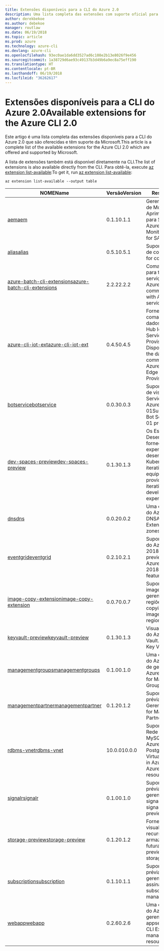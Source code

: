 ```yaml
---
title: Extensões disponíveis para a CLI do Azure 2.0
description: Uma lista completa das extensões com suporte oficial para a CLI do Azure 2.0.
author: derekbekoe
ms.author: debekoe
manager: routlaw
ms.date: 06/19/2018
ms.topic: article
ms.prod: azure
ms.technology: azure-cli
ms.devlang: azure-cli
ms.openlocfilehash: 93ec0ae1da6dd3527ad6c108e2b13e8026f9e456
ms.sourcegitcommit: 1a38729d6ae93c49137b3d49b6a9ec8a75eff190
ms.translationtype: HT
ms.contentlocale: pt-BR
ms.lasthandoff: 06/19/2018
ms.locfileid: "36262617"
---
```

# <a name="available-extensions-for-the-azure-cli-20"></a><span data-ttu-id="13638-103">Extensões disponíveis para a CLI do Azure 2.0</span><span class="sxs-lookup"><span data-stu-id="13638-103">Available extensions for the Azure CLI 2.0</span></span>

<span data-ttu-id="13638-104">Este artigo é uma lista completa das extensões disponíveis para a CLI do Azure 2.0 que são oferecidas e têm suporte da Microsoft.</span><span class="sxs-lookup"><span data-stu-id="13638-104">This article is a complete list of the available extensions for the Azure CLI 2.0 which are offered and supported by Microsoft.</span></span>

<span data-ttu-id="13638-105">A lista de extensões também está disponível diretamente na CLI.</span><span class="sxs-lookup"><span data-stu-id="13638-105">The list of extensions is also available directly from the CLI.</span></span> <span data-ttu-id="13638-106">Para obtê-la, execute [az extension list-available](/cli/azure/extension?view=azure-cli-latest#az-extension-list-available):</span><span class="sxs-lookup"><span data-stu-id="13638-106">To get it, run [az extension list-available](/cli/azure/extension?view=azure-cli-latest#az-extension-list-available):</span></span>

```azurecli
az extension list-available --output table
```

| <span data-ttu-id="13638-107">NOME</span><span class="sxs-lookup"><span data-stu-id="13638-107">Name</span></span> | <span data-ttu-id="13638-108">Versão</span><span class="sxs-lookup"><span data-stu-id="13638-108">Version</span></span> | <span data-ttu-id="13638-109">Resumo</span><span class="sxs-lookup"><span data-stu-id="13638-109">Summary</span></span> | <span data-ttu-id="13638-110">Visualização</span><span class="sxs-lookup"><span data-stu-id="13638-110">Preview</span></span> |
|------|---------|---------|---------|
| [<span data-ttu-id="13638-111">aem</span><span class="sxs-lookup"><span data-stu-id="13638-111">aem</span></span>](https://github.com/Azure/azure-cli-extensions) | <span data-ttu-id="13638-112">0.1.1</span><span class="sxs-lookup"><span data-stu-id="13638-112">0.1.1</span></span> | <span data-ttu-id="13638-113">Gerenciar Extensões de Monitoramento Aprimorado do Azure para SAP</span><span class="sxs-lookup"><span data-stu-id="13638-113">Manage Azure Enhanced Monitoring Extensions for SAP</span></span> |  |
| [<span data-ttu-id="13638-114">alias</span><span class="sxs-lookup"><span data-stu-id="13638-114">alias</span></span>](https://github.com/Azure/azure-cli-extensions) | <span data-ttu-id="13638-115">0.5.1</span><span class="sxs-lookup"><span data-stu-id="13638-115">0.5.1</span></span> | <span data-ttu-id="13638-116">Suporte para aliases de comando</span><span class="sxs-lookup"><span data-stu-id="13638-116">Support for command aliases</span></span> | <span data-ttu-id="13638-117">sim</span><span class="sxs-lookup"><span data-stu-id="13638-117">Yes</span></span> |
| [<span data-ttu-id="13638-118">azure-batch-cli-extensions</span><span class="sxs-lookup"><span data-stu-id="13638-118">azure-batch-cli-extensions</span></span>](https://github.com/Azure/azure-batch-cli-extensions) | <span data-ttu-id="13638-119">2.2.2</span><span class="sxs-lookup"><span data-stu-id="13638-119">2.2.2</span></span> | <span data-ttu-id="13638-120">Comandos adicionais para trabalhar com o serviço de Lote do Azure</span><span class="sxs-lookup"><span data-stu-id="13638-120">Additional commands for working with Azure Batch service</span></span> |  |
| [<span data-ttu-id="13638-121">azure-cli-iot-ext</span><span class="sxs-lookup"><span data-stu-id="13638-121">azure-cli-iot-ext</span></span>](https://github.com/azure/azure-iot-cli-extension) | <span data-ttu-id="13638-122">0.4.5</span><span class="sxs-lookup"><span data-stu-id="13638-122">0.4.5</span></span> | <span data-ttu-id="13638-123">Fornece a camada de comandos do plano de dados para o Azure Hub IoT, IoT Edge e o Serviço de Provisionamento de Dispositivos</span><span class="sxs-lookup"><span data-stu-id="13638-123">Provides the data plane command layer for Azure IoT Hub, IoT Edge and IoT Device Provisioning Service</span></span> |  |
| [<span data-ttu-id="13638-124">botservice</span><span class="sxs-lookup"><span data-stu-id="13638-124">botservice</span></span>](https://github.com/Azure/azure-cli-extensions) | <span data-ttu-id="13638-125">0.0.3</span><span class="sxs-lookup"><span data-stu-id="13638-125">0.0.3</span></span> | <span data-ttu-id="13638-126">Suporte para recursos de visualização do Serviço de Bot do Azure 2017-12-01</span><span class="sxs-lookup"><span data-stu-id="13638-126">Support for Azure Bot Service 2017-12-01 preview features</span></span> | <span data-ttu-id="13638-127">sim</span><span class="sxs-lookup"><span data-stu-id="13638-127">Yes</span></span> |
| [<span data-ttu-id="13638-128">dev-spaces-preview</span><span class="sxs-lookup"><span data-stu-id="13638-128">dev-spaces-preview</span></span>](https://github.com/Azure/azure-cli-extensions) | <span data-ttu-id="13638-129">0.1.3</span><span class="sxs-lookup"><span data-stu-id="13638-129">0.1.3</span></span> | <span data-ttu-id="13638-130">Os Espaços de Desenvolvimento fornecem uma experiência de desenvolvimento Kubernetes rápida e iterativa para equipes.</span><span class="sxs-lookup"><span data-stu-id="13638-130">Dev Spaces provides a rapid, iterative Kubernetes development experience for teams.</span></span> | <span data-ttu-id="13638-131">sim</span><span class="sxs-lookup"><span data-stu-id="13638-131">Yes</span></span> |
| [<span data-ttu-id="13638-132">dns</span><span class="sxs-lookup"><span data-stu-id="13638-132">dns</span></span>](https://github.com/Azure/azure-cli-extensions) | <span data-ttu-id="13638-133">0.0.2</span><span class="sxs-lookup"><span data-stu-id="13638-133">0.0.2</span></span> | <span data-ttu-id="13638-134">Uma extensão da CLI do Azure para zonas DNS</span><span class="sxs-lookup"><span data-stu-id="13638-134">An Azure CLI Extension for DNS zones</span></span> |  |
| [<span data-ttu-id="13638-135">eventgrid</span><span class="sxs-lookup"><span data-stu-id="13638-135">eventgrid</span></span>](https://github.com/Azure/azure-cli-extensions) | <span data-ttu-id="13638-136">0.2.1</span><span class="sxs-lookup"><span data-stu-id="13638-136">0.2.1</span></span> | <span data-ttu-id="13638-137">Suporte para recursos do Azure EventGrid 2018-05-01-preview</span><span class="sxs-lookup"><span data-stu-id="13638-137">Support for Azure EventGrid 2018-05-01-preview features</span></span> | <span data-ttu-id="13638-138">sim</span><span class="sxs-lookup"><span data-stu-id="13638-138">Yes</span></span> |
| [<span data-ttu-id="13638-139">image-copy-extension</span><span class="sxs-lookup"><span data-stu-id="13638-139">image-copy-extension</span></span>](https://github.com/Azure/azure-cli-extensions) | <span data-ttu-id="13638-140">0.0.7</span><span class="sxs-lookup"><span data-stu-id="13638-140">0.0.7</span></span> | <span data-ttu-id="13638-141">Suporte para copiar imagens de vm gerenciadas entre regiões</span><span class="sxs-lookup"><span data-stu-id="13638-141">Support for copying managed vm images between regions</span></span> |  |
| [<span data-ttu-id="13638-142">keyvault-preview</span><span class="sxs-lookup"><span data-stu-id="13638-142">keyvault-preview</span></span>](https://github.com/Azure/azure-keyvault-cli-extension) | <span data-ttu-id="13638-143">0.1.3</span><span class="sxs-lookup"><span data-stu-id="13638-143">0.1.3</span></span> | <span data-ttu-id="13638-144">Visualizar comandos do Azure Key Vault.</span><span class="sxs-lookup"><span data-stu-id="13638-144">Preview Azure Key Vault commands.</span></span> | <span data-ttu-id="13638-145">sim</span><span class="sxs-lookup"><span data-stu-id="13638-145">Yes</span></span> |
| [<span data-ttu-id="13638-146">managementgroups</span><span class="sxs-lookup"><span data-stu-id="13638-146">managementgroups</span></span>](https://github.com/Azure/azure-cli-extensions) | <span data-ttu-id="13638-147">0.1.0</span><span class="sxs-lookup"><span data-stu-id="13638-147">0.1.0</span></span> | <span data-ttu-id="13638-148">Uma extensão da CLI do Azure para grupos de gerenciamento</span><span class="sxs-lookup"><span data-stu-id="13638-148">An Azure CLI Extension for Management Groups</span></span> |  |
| [<span data-ttu-id="13638-149">managementpartner</span><span class="sxs-lookup"><span data-stu-id="13638-149">managementpartner</span></span>](https://github.com/Azure/azure-cli-extensions) | <span data-ttu-id="13638-150">0.1.2</span><span class="sxs-lookup"><span data-stu-id="13638-150">0.1.2</span></span> | <span data-ttu-id="13638-151">Suporte à versão prévia de Parceiro de Gerenciamento</span><span class="sxs-lookup"><span data-stu-id="13638-151">Support for Management Partner preview</span></span> |  |
| [<span data-ttu-id="13638-152">rdbms-vnet</span><span class="sxs-lookup"><span data-stu-id="13638-152">rdbms-vnet</span></span>](https://github.com/Azure/azure-cli-extensions) | <span data-ttu-id="13638-153">10.0.0</span><span class="sxs-lookup"><span data-stu-id="13638-153">10.0.0</span></span> | <span data-ttu-id="13638-154">Suporte para regras de Rede Virtual no Azure MySQL e recursos do Azure PostgreSQL</span><span class="sxs-lookup"><span data-stu-id="13638-154">Support for Virtual Network rules in Azure MySQL and Azure PostgreSQL resources</span></span> |  |
| [<span data-ttu-id="13638-155">signalr</span><span class="sxs-lookup"><span data-stu-id="13638-155">signalr</span></span>](https://github.com/Azure/azure-cli-extensions) | <span data-ttu-id="13638-156">0.1.0</span><span class="sxs-lookup"><span data-stu-id="13638-156">0.1.0</span></span> | <span data-ttu-id="13638-157">Suporte à versão prévia de gerenciamento de signalr.</span><span class="sxs-lookup"><span data-stu-id="13638-157">Support for signalr management preview.</span></span> | <span data-ttu-id="13638-158">sim</span><span class="sxs-lookup"><span data-stu-id="13638-158">Yes</span></span> |
| [<span data-ttu-id="13638-159">storage-preview</span><span class="sxs-lookup"><span data-stu-id="13638-159">storage-preview</span></span>](https://github.com/Azure/azure-cli-extensions/tree/master/src/storage-preview) | <span data-ttu-id="13638-160">0.1.2</span><span class="sxs-lookup"><span data-stu-id="13638-160">0.1.2</span></span> | <span data-ttu-id="13638-161">Fornece uma visualização para recursos de armazenamento futuras.</span><span class="sxs-lookup"><span data-stu-id="13638-161">Provides a preview for upcoming storage features.</span></span> | <span data-ttu-id="13638-162">sim</span><span class="sxs-lookup"><span data-stu-id="13638-162">Yes</span></span> |
| [<span data-ttu-id="13638-163">subscription</span><span class="sxs-lookup"><span data-stu-id="13638-163">subscription</span></span>](https://github.com/Azure/azure-cli-extensions) | <span data-ttu-id="13638-164">0.1.1</span><span class="sxs-lookup"><span data-stu-id="13638-164">0.1.1</span></span> | <span data-ttu-id="13638-165">Suporte à versão prévia de gerenciamento de assinatura.</span><span class="sxs-lookup"><span data-stu-id="13638-165">Support for subscription management preview.</span></span> |  |
| [<span data-ttu-id="13638-166">webapp</span><span class="sxs-lookup"><span data-stu-id="13638-166">webapp</span></span>](https://github.com/Azure/azure-cli-extensions) | <span data-ttu-id="13638-167">0.2.6</span><span class="sxs-lookup"><span data-stu-id="13638-167">0.2.6</span></span> | <span data-ttu-id="13638-168">Uma extensão da CLI do Azure para gerenciar recursos de appservice</span><span class="sxs-lookup"><span data-stu-id="13638-168">An Azure CLI Extension to manage appservice resources</span></span> | <span data-ttu-id="13638-169">sim</span><span class="sxs-lookup"><span data-stu-id="13638-169">Yes</span></span> |
